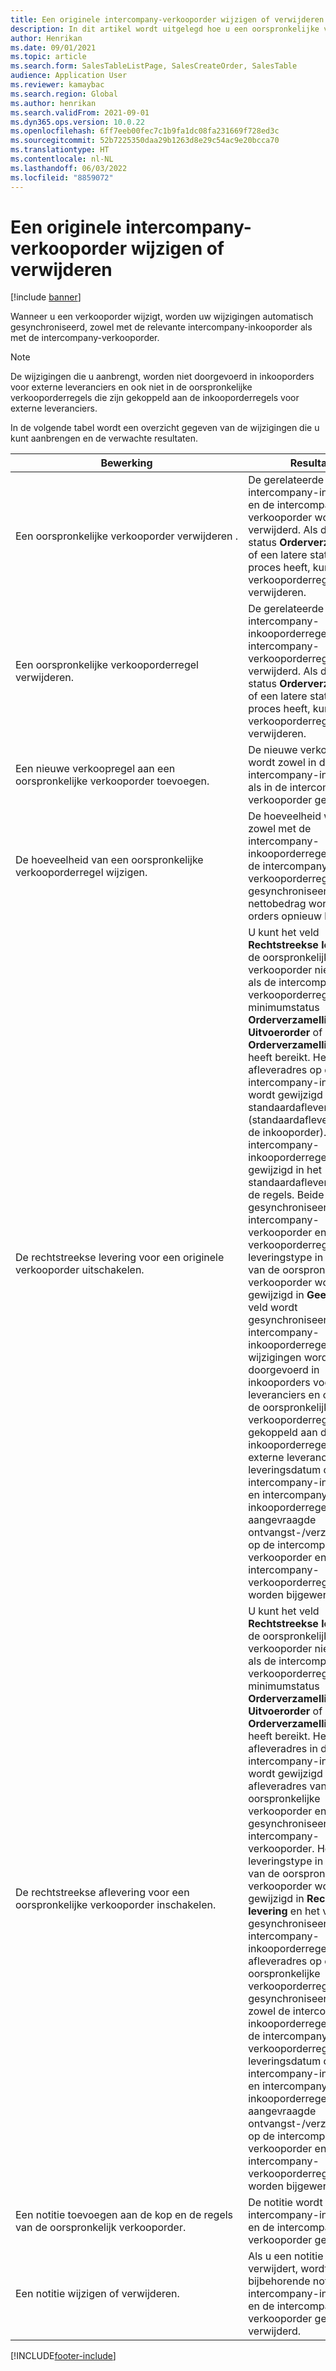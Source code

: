 ```yaml
---
title: Een originele intercompany-verkooporder wijzigen of verwijderen
description: In dit artikel wordt uitgelegd hoe u een oorspronkelijke verkooporderfunctionaliteit kunt wijzigen en verwijderen
author: Henrikan
ms.date: 09/01/2021
ms.topic: article
ms.search.form: SalesTableListPage, SalesCreateOrder, SalesTable
audience: Application User
ms.reviewer: kamaybac
ms.search.region: Global
ms.author: henrikan
ms.search.validFrom: 2021-09-01
ms.dyn365.ops.version: 10.0.22
ms.openlocfilehash: 6ff7eeb00fec7c1b9fa1dc08fa231669f728ed3c
ms.sourcegitcommit: 52b7225350daa29b1263d8e29c54ac9e20bcca70
ms.translationtype: HT
ms.contentlocale: nl-NL
ms.lasthandoff: 06/03/2022
ms.locfileid: "8859072"
---
```

# <a name="change-or-delete-an-original-intercompany-sales-order"></a>Een originele intercompany-verkooporder wijzigen of verwijderen

[!include [banner](../../includes/banner.md)]

Wanneer u een verkooporder wijzigt, worden uw wijzigingen automatisch gesynchroniseerd, zowel met de relevante intercompany-inkooporder als met de intercompany-verkooporder.

> [!NOTE]
> De wijzigingen die u aanbrengt, worden niet doorgevoerd in inkooporders voor externe leveranciers en ook niet in de oorspronkelijke verkooporderregels die zijn gekoppeld aan de inkooporderregels voor externe leveranciers.

In de volgende tabel wordt een overzicht gegeven van de wijzigingen die u kunt aanbrengen en de verwachte resultaten.

| Bewerking | Resultaat |
|---|---|
| Een&nbsp;oorspronkelijke&nbsp;verkooporder&nbsp;verwijderen&nbsp;. | De gerelateerde intercompany-inkooporder en de intercompany-verkooporder worden ook verwijderd. Als de order de status **Orderverzamellijst** of een latere status in het proces heeft, kunt u de verkooporderregel niet verwijderen. |
| Een oorspronkelijke verkooporderregel verwijderen. | De gerelateerde intercompany-inkooporderregel en de intercompany-verkooporderregel worden verwijderd. Als de order de status **Orderverzamellijst** of een latere status in het proces heeft, kunt u de verkooporderregel niet verwijderen. |
| Een nieuwe verkoopregel aan een oorspronkelijke verkooporder toevoegen. | De nieuwe verkoopregel wordt zowel in de intercompany-inkooporder als in de intercompany-verkooporder gemaakt. |
| De hoeveelheid van een oorspronkelijke verkooporderregel wijzigen. | De hoeveelheid wordt zowel met de intercompany-inkooporderregel als met de intercompany-verkooporderregel gesynchroniseerd. Het nettobedrag wordt voor alle orders opnieuw berekend. |
| De rechtstreekse levering voor een originele verkooporder uitschakelen. | U kunt het veld **Rechtstreekse levering** op de oorspronkelijke verkooporder niet wijzigen als de intercompany-verkooporderregel de minimumstatus **Orderverzamellijst**, **Uitvoerorder** of **Orderverzamellijstjournaal** heeft bereikt. Het afleveradres op de intercompany-inkooporder wordt gewijzigd in het standaardafleveradres (standaardafleveradres op de inkooporder). Ook de intercompany-inkooporderregels worden gewijzigd in het standaardafleveradres voor de regels. Beide worden gesynchroniseerd met de intercompany-verkooporder en de verkooporderregels. Het leveringstype in alle regels van de oorspronkelijke verkooporder wordt gewijzigd in **Geen** en het veld wordt gesynchroniseerd met de intercompany-inkooporderregels. De wijzigingen worden niet doorgevoerd in inkooporders voor externe leveranciers en ook niet in de oorspronkelijke verkooporderregels die zijn gekoppeld aan de inkooporderregels voor externe leveranciers. De leveringsdatum op de intercompany-inkooporder en intercompany-inkooporderregels en de aangevraagde ontvangst-/verzenddatums op de intercompany-verkooporder en intercompany-verkooporderregels worden bijgewerkt. |
| De rechtstreekse aflevering voor een oorspronkelijke verkooporder inschakelen. | U kunt het veld **Rechtstreekse levering** op de oorspronkelijke verkooporder niet wijzigen als de intercompany-verkooporderregel de minimumstatus **Orderverzamellijst**, **Uitvoerorder** of **Orderverzamellijstjournaal** heeft bereikt. Het afleveradres in de intercompany-inkooporder wordt gewijzigd in het afleveradres van de oorspronkelijke verkooporder en gesynchroniseerd met de intercompany-verkooporder. Het leveringstype in alle regels van de oorspronkelijke verkooporder wordt gewijzigd in **Rechtstreekse levering** en het veld wordt gesynchroniseerd met de intercompany-inkooporderregels. Het afleveradres op elke oorspronkelijke verkooporderregel wordt gesynchroniseerd met zowel de intercompany-inkooporderregels als met de intercompany-verkooporderregels. De leveringsdatum op de intercompany-inkooporder en intercompany-inkooporderregels en de aangevraagde ontvangst-/verzenddatums op de intercompany-verkooporder en intercompany-verkooporderregels worden bijgewerkt. |
| Een notitie toevoegen aan de kop en de regels van de oorspronkelijk verkooporder. | De notitie wordt naar de intercompany-inkooporder en de intercompany-verkooporder gekopieerd. |
| Een notitie wijzigen of verwijderen. | Als u een notitie wijzigt of verwijdert, wordt ook de bijbehorende notitie in de intercompany-inkooporder en de intercompany-verkooporder gewijzigd of verwijderd. |

[!INCLUDE[footer-include](../../includes/footer-banner.md)]
